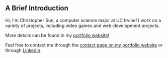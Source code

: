 ## A Brief Introduction

Hi, I'm Christopher Sun, a computer science major at UC Irvine! I work on a variety of projects, including video games and web-development projects.  

More details can be found in my [portfolio website!](https://choollol.github.io/portfolio-website/)  

Feel free to contact me through the [contact page on my portfolio website](https://choollol.github.io/portfolio-website/#/contact) or through [LinkedIn](https://www.linkedin.com/in/christopher-sun1/).
